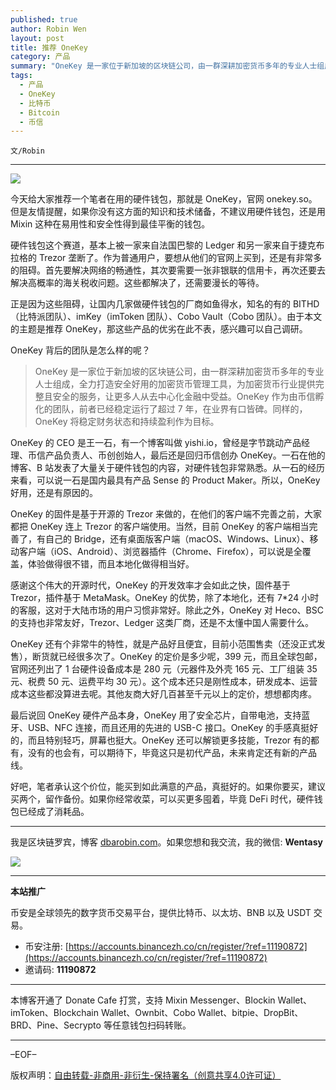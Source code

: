 ```yaml
---
published: true
author: Robin Wen
layout: post
title: 推荐 OneKey
category: 产品
summary: "OneKey 是一家位于新加坡的区块链公司，由一群深耕加密货币多年的专业人士组成，全力打造安全好用的加密货币管理工具，为加密货币行业提供完整且安全的服务，让更多人从去中心化金融中受益。OneKey 作为由币信孵化的团队，前者已经稳定运行了超过 7 年，在业界有口皆碑。同样的，OneKey 将稳定财务状态和持续盈利作为目标。好吧，笔者承认这个价位，能买到如此满意的产品，真挺好的。如果你要买，建议买两个，留作备份。如果你经常收菜，可以买更多囤着，毕竟 DeFi 时代，硬件钱包已经成了消耗品。"
tags:
  - 产品
  - OneKey
  - 比特币
  - Bitcoin
  - 币信
---
```


`文/Robin`

***

![](https://cdn.dbarobin.com/ci6c0lx.png)

今天给大家推荐一个笔者在用的硬件钱包，那就是 OneKey，官网 onekey.so。但是友情提醒，如果你没有这方面的知识和技术储备，不建议用硬件钱包，还是用 Mixin 这种在易用性和安全性得到最佳平衡的钱包。

硬件钱包这个赛道，基本上被一家来自法国巴黎的 Ledger 和另一家来自于捷克布拉格的 Trezor 垄断了。作为普通用户，要想从他们的官网上买到，还是有非常多的阻碍。首先要解决网络的畅通性，其次要需要一张非银联的信用卡，再次还要去解决高概率的海关税收问题。这些都解决了，还需要漫长的等待。

正是因为这些阻碍，让国内几家做硬件钱包的厂商如鱼得水，知名的有的 BITHD（比特派团队）、imKey（imToken 团队）、Cobo Vault（Cobo 团队）。由于本文的主题是推荐 OneKey，那这些产品的优劣在此不表，感兴趣可以自己调研。

OneKey 背后的团队是怎么样的呢？

> OneKey 是一家位于新加坡的区块链公司，由一群深耕加密货币多年的专业人士组成，全力打造安全好用的加密货币管理工具，为加密货币行业提供完整且安全的服务，让更多人从去中心化金融中受益。OneKey 作为由币信孵化的团队，前者已经稳定运行了超过 7 年，在业界有口皆碑。同样的，OneKey 将稳定财务状态和持续盈利作为目标。

OneKey 的 CEO 是王一石，有一个博客叫做 yishi.io，曾经是字节跳动产品经理、币信产品负责人、币创创始人，最后还是回归币信创办 OneKey。一石在他的博客、B 站发表了大量关于硬件钱包的内容，对硬件钱包非常熟悉。从一石的经历来看，可以说一石是国内最具有产品 Sense 的 Product Maker。所以，OneKey 好用，还是有原因的。

OneKey 的固件是基于开源的 Trezor 来做的，在他们的客户端不完善之前，大家都把 OneKey 连上 Trezor 的客户端使用。当然，目前 OneKey 的客户端相当完善了，有自己的 Bridge，还有桌面版客户端（macOS、Windows、Linux）、移动客户端（iOS、Android）、浏览器插件（Chrome、Firefox），可以说是全覆盖，体验做得很不错，而且本地化做得相当好。

感谢这个伟大的开源时代，OneKey 的开发效率才会如此之快，固件基于 Trezor，插件基于 MetaMask。OneKey 的优势，除了本地化，还有 7*24 小时的客服，这对于大陆市场的用户习惯非常好。除此之外，OneKey 对 Heco、BSC 的支持也非常友好，Trezor、Ledger 这类厂商，还是不太懂中国人需要什么。

OneKey 还有个非常牛的特性，就是产品好且便宜，目前小范围售卖（还没正式发售），断货就已经很多次了。OneKey 的定价是多少呢，399 元，而且全球包邮，官网还列出了 1 台硬件设备成本是 280 元（元器件及外壳 165 元、工厂组装 35 元、税费 50 元、运费平均 30 元）。这个成本还只是刚性成本，研发成本、运营成本这些都没算进去呢。其他友商大好几百甚至千元以上的定价，想想都肉疼。

最后说回 OneKey 硬件产品本身，OneKey 用了安全芯片，自带电池，支持蓝牙、USB、NFC 连接，而且还用的先进的 USB-C 接口。OneKey 的手感真挺好的，而且特别轻巧，屏幕也挺大。OneKey 还可以解锁更多技能，Trezor 有的都有，没有的也会有，可以期待下，毕竟这只是初代产品，未来肯定还有新的产品线。

好吧，笔者承认这个价位，能买到如此满意的产品，真挺好的。如果你要买，建议买两个，留作备份。如果你经常收菜，可以买更多囤着，毕竟 DeFi 时代，硬件钱包已经成了消耗品。

***

我是区块链罗宾，博客 [dbarobin.com](https://dbarobin.com/)。如果您想和我交流，我的微信: **Wentasy**

![](https://cdn.dbarobin.com/v4yywe2.png)

***

**本站推广**

币安是全球领先的数字货币交易平台，提供比特币、以太坊、BNB 以及 USDT 交易。

* 币安注册: [https://accounts.binancezh.co/cn/register/?ref=11190872](https://accounts.binancezh.co/cn/register/?ref=11190872)
* 邀请码: **11190872**

***

本博客开通了 Donate Cafe 打赏，支持 Mixin Messenger、Blockin Wallet、imToken、Blockchain Wallet、Ownbit、Cobo Wallet、bitpie、DropBit、BRD、Pine、Secrypto 等任意钱包扫码转账。

<center>
    <div class="--donate-button"
         data-button-id="f8b9df0d-af9a-460d-8258-d3f435445075"
    ></div>
</center>

***

–EOF–

版权声明：[自由转载-非商用-非衍生-保持署名（创意共享4.0许可证）](http://creativecommons.org/licenses/by-nc-nd/4.0/deed.zh)